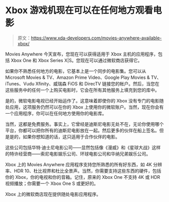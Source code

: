 # Xbox 游戏机现在可以在任何地方观看电影

> 原文：<https://www.xda-developers.com/movies-anywhere-available-xbox/>

Movies Anywhere 今天宣布，您现在可以获得适用于 Xbox 主机的应用程序，包括 Xbox One 和 Xbox Series X|S。您现在可以通过微软商店获得它。

如果你不熟悉任何地方的电影，它基本上是一个同步的电影集。您可以从 Microsoft Movies & TV、Amazon Prime Video、Google Play Movies & TV、iTunes、Vudu Xfinity、威瑞森 FiOS 和 DirecTV 链接您的帐户。然后，当您在这些服务中的任何一个上购买电影时，它会在所有其他服务上填充到您的库中。

是的，微软电影电视已经开始运作了。这意味着即使你的 Xbox 没有专门的电影随处应用，这项服务仍然可以在你的 Xbox 上使用你的微软账户。当然，现在你会有一个应用程序，你可以在任何地方使用你的电影库。

当然，这都是免费服务。事实上，它曾经是迪斯尼电影无处不在，无论你使用哪个平台，你都可以把你所有的迪斯尼电影放在一起。然后更多的伙伴在船上签名。但是是的，如果你想知道的话，这只适用于合作伙伴的电影。

这些公司包括华特·迪士尼电影公司——显然包括像《漫威》和《星球大战》这样的特许经营商——索尼电影娱乐公司、环球电影公司和华纳兄弟娱乐公司。

Xbox 上的 Movies Anywhere 应用程序支持您所熟悉的所有好东西，如 4K 分辨率、HDR 10、杜比视界和杜比全景声。当然，你需要支持这些东西的硬件，包括你的 Xbox，你的电视和你的音箱。记住，原来的 Xbox One 不支持 4K 或 HDR 视频播放；你需要一个 Xbox One S 或更好的。

Xbox 上的微软商店现在提供随处电影应用程序。
